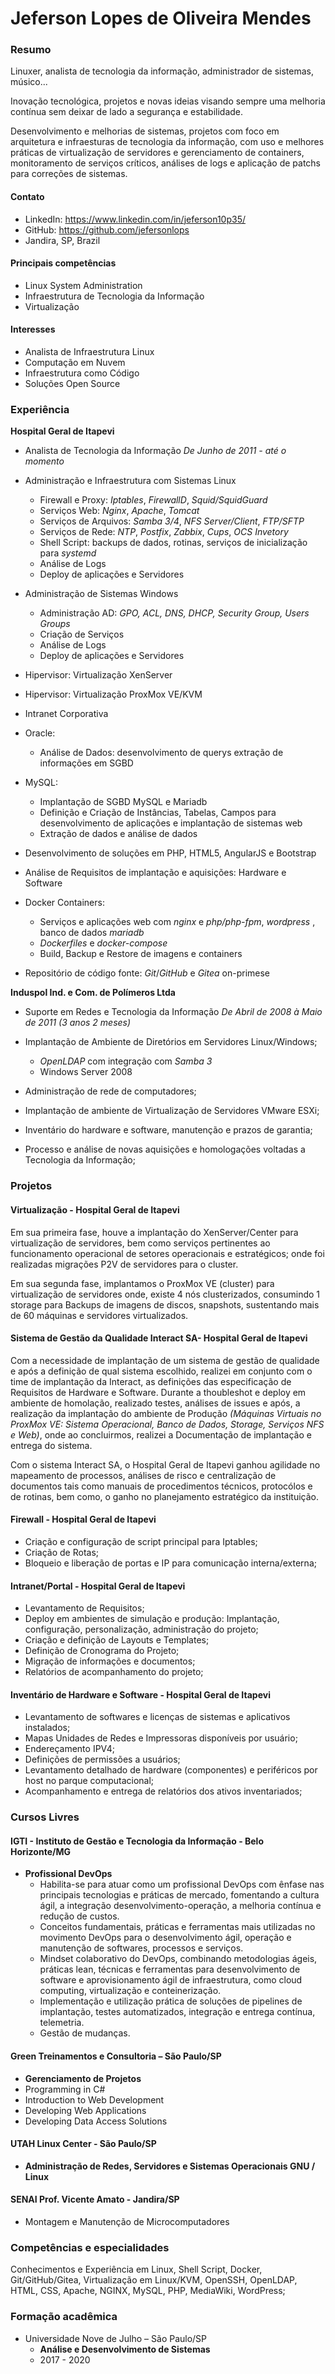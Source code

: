 # Jeferson Lopes de Oliveira Mendes

### Resumo

Linuxer, analista de tecnologia da informação, administrador de sistemas, músico...

Inovação tecnológica, projetos e novas ideias visando sempre uma melhoria contínua sem deixar de lado a segurança e estabilidade.

Desenvolvimento e melhorias de sistemas, projetos com foco em arquitetura e infraesturas de tecnologia da informação, com uso e melhores práticas de virtualização de servidores e gerenciamento de containers, monitoramento de serviços críticos, análises de logs e aplicação de patchs para correções de sistemas. 

#### Contato
* LinkedIn: https://www.linkedin.com/in/jeferson10p35/
* GitHub: https://github.com/jefersonlops
* Jandira, SP, Brazil

#### Principais competências
* Linux System Administration 
* Infraestrutura de Tecnologia da Informação
* Virtualização

#### Interesses
* Analista de Infraestrutura Linux
* Computação em Nuvem
* Infraestrutura como Código
* Soluções Open Source 

### Experiência

**Hospital Geral de Itapevi**

* Analista de Tecnologia da Informação
_De Junho de 2011 - até o momento_

* Administração e Infraestrutura com Sistemas Linux 
	* Firewall e Proxy: _Iptables_,  _FirewallD_,  _Squid/SquidGuard_
	* Serviços Web: _Nginx_,  _Apache_,  _Tomcat_
	* Serviços de Arquivos: _Samba 3/4_, _NFS Server/Client_, _FTP/SFTP_
	* Serviços de Rede: _NTP_,  _Postfix_,  _Zabbix_,  _Cups_, _OCS Invetory_
	* Shell Script: backups de dados, rotinas, serviços de inicialização para _systemd_
	* Análise de Logs
	* Deploy de aplicações e Servidores
* Administração de Sistemas Windows
	* Administração AD: _GPO, ACL, DNS, DHCP, Security Group, Users Groups_
	* Criação de Serviços
	* Análise de Logs
	* Deploy de aplicações e Servidores
* Hipervisor: Virtualização XenServer
* Hipervisor: Virtualização ProxMox VE/KVM
* Intranet Corporativa
* Oracle:
	* Análise de Dados: desenvolvimento de querys extração de informações em SGBD
* MySQL:
	* Implantação de SGBD MySQL e Mariadb
	* Definição e Criação de Instâncias, Tabelas, Campos para desenvolvimento de aplicações e implantação de sistemas web
	* Extração de dados e análise de dados
* Desenvolvimento de soluções em PHP, HTML5, AngularJS e Bootstrap

* Análise de Requisitos de implantação e aquisições: Hardware e Software
* Docker Containers:
	* Serviços e aplicações web com _nginx_ e _php/php-fpm_,  _wordpress_ , banco de dados _mariadb_
	* _Dockerfiles_ e _docker-compose_
	* Build, Backup e Restore de imagens e containers
* Repositório de código fonte: _Git_/_GitHub_ e _Gitea_ on-primese 

**Induspol Ind. e Com. de Polímeros Ltda**
* Suporte em Redes e Tecnologia da Informação
_De Abril de 2008 à Maio de 2011 (3 anos 2 meses)_

* Implantação de Ambiente de Diretórios em Servidores Linux/Windows;
	* _OpenLDAP_ com integração com _Samba 3_
	* Windows Server 2008
* Administração de rede de computadores;
* Implantação de ambiente de Virtualização de Servidores VMware ESXi;
* Inventário do hardware e software, manutenção e prazos de garantia;
* Processo e análise de novas aquisições e homologações voltadas a Tecnologia da
Informação;

### Projetos

#### Virtualização - Hospital Geral de Itapevi

Em sua primeira fase, houve a implantação do XenServer/Center para virtualização de servidores, bem como serviços pertinentes ao funcionamento operacional de setores operacionais e estratégicos; onde foi realizadas migrações P2V de servidores para o cluster.

Em sua segunda fase, implantamos o ProxMox VE (cluster) para virtualização de servidores onde, existe 4 nós clusterizados, consumindo 1 storage para Backups de imagens de discos, snapshots, sustentando mais de 60 máquinas e servidores virtualizados.

#### Sistema de Gestão da Qualidade Interact SA- Hospital Geral de Itapevi

Com a necessidade de implantação de um sistema de gestão de qualidade e após a definição de qual sistema escolhido, realizei em conjunto com o time de implantação da Interact, as definições das especificação de Requisitos de Hardware e Software. 
Durante a thoubleshot e deploy em ambiente de homolação, realizado testes, análises de issues e após, a realização da implantação do ambiente de Produção _(Máquinas Virtuais no ProxMox VE: Sistema Operacional, Banco de Dados, Storage, Serviços NFS e Web)_, onde ao concluirmos, realizei a  Documentação de implantação e entrega do sistema. 

Com o sistema Interact SA, o Hospital Geral de Itapevi ganhou agilidade no mapeamento de processos, análises de risco e centralização de documentos tais como manuais de procedimentos técnicos, protocólos e de rotinas, bem como, o ganho no planejamento estratégico da instituição.

#### Firewall - Hospital Geral de Itapevi
* Criação e configuração de script principal para Iptables;
* Criação de Rotas;
* Bloqueio e liberação de portas e IP para comunicação interna/externa;

#### Intranet/Portal - Hospital Geral de Itapevi
* Levantamento de Requisitos;
* Deploy em ambientes de simulação e produção: Implantação, configuração, personalização, administração do projeto;
* Criação e definição de Layouts e Templates;
* Definição de Cronograma do Projeto;
* Migração de informações e documentos;
* Relatórios de acompanhamento do projeto;

#### Inventário de Hardware e Software - Hospital Geral de Itapevi
* Levantamento de softwares e licenças de sistemas e aplicativos instalados;
* Mapas Unidades de Redes e Impressoras disponíveis por usuário;
* Endereçamento IPV4;
* Definições de permissões a usuários;
* Levantamento detalhado de hardware (componentes) e periféricos por host no parque computacional;
* Acompanhamento e entrega de relatórios dos ativos inventariados;

### Cursos Livres

#### IGTI - Instituto de Gestão e Tecnologia da Informação - Belo Horizonte/MG
* **Profissional DevOps**
	* Habilita-se para atuar como um profissional DevOps com ênfase nas principais tecnologias e práticas de mercado, fomentando a cultura ágil, a integração desenvolvimento-operação, a melhoria contínua e redução de custos.
	* Conceitos fundamentais, práticas e ferramentas mais utilizadas no movimento DevOps para o desenvolvimento ágil, operação e manutenção de softwares, processos e serviços.
	* Mindset colaborativo do DevOps, combinando metodologias ágeis, práticas lean, técnicas e ferramentas para desenvolvimento de software e aprovisionamento ágil de infraestrutura, como cloud computing, virtualização e conteinerização. 
	* Implementação e utilização prática de soluções de pipelines de implantação, testes automatizados, integração e entrega contínua, telemetria.
	* Gestão de mudanças. 
#### Green Treinamentos e Consultoria – São Paulo/SP
* **Gerenciamento de Projetos**
* Programming in C#
* Introduction to Web Development
* Developing Web Applications
* Developing Data Access Solutions

#### UTAH Linux Center - São Paulo/SP
* **Administração de Redes, Servidores e Sistemas Operacionais GNU / Linux**

#### SENAI Prof. Vicente Amato - Jandira/SP
* Montagem e Manutenção de Microcomputadores

### Competências e especialidades
Conhecimentos e Experiência em Linux, Shell Script, Docker, Git/GitHub/Gitea, Virtualização em Linux/KVM, OpenSSH, OpenLDAP, HTML, CSS, Apache, NGINX, MySQL, PHP, MediaWiki, WordPress; 

### Formação acadêmica
* Universidade Nove de Julho – São Paulo/SP
	* **Análise e Desenvolvimento de Sistemas**
	* 2017 - 2020
